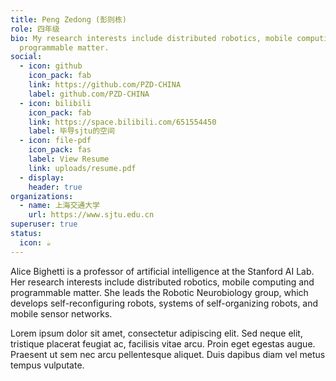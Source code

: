 ```yaml
---
title: Peng Zedong (彭则栋)
role: 四年级
bio: My research interests include distributed robotics, mobile computing and
  programmable matter.
social:
  - icon: github
    icon_pack: fab
    link: https://github.com/PZD-CHINA
    label: github.com/PZD-CHINA
  - icon: bilibili
    icon_pack: fab
    link: https://space.bilibili.com/651554450
    label: 毕导sjtu的空间
  - icon: file-pdf
    icon_pack: fas
    label: View Resume
    link: uploads/resume.pdf
  - display:
    header: true
organizations:
  - name: 上海交通大学
    url: https://www.sjtu.edu.cn
superuser: true
status:
  icon: ☕️
---
```


Alice Bighetti is a professor of artificial intelligence at the Stanford AI Lab. Her research interests include distributed robotics, mobile computing and programmable matter. She leads the Robotic Neurobiology group, which develops self-reconfiguring robots, systems of self-organizing robots, and mobile sensor networks.

Lorem ipsum dolor sit amet, consectetur adipiscing elit. Sed neque elit, tristique placerat feugiat ac, facilisis vitae arcu. Proin eget egestas augue. Praesent ut sem nec arcu pellentesque aliquet. Duis dapibus diam vel metus tempus vulputate.
